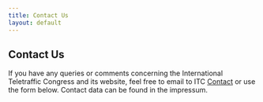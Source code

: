 ```yaml
---
title: Contact Us
layout: default
---
```


## Contact Us

If you have any queries or comments concerning the International Teletraffic Congress and its website, feel free to email to ITC [Contact](mailto:contact@i-teletraffic.org) or use the form below. Contact data can be found in the impressum.
